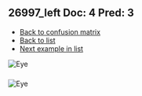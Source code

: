 ## 26997_left Doc: 4 Pred: 3
- [Back to confusion matrix](https://github.com/juliandewit/kaggle_retinopathy/blob/master/matrix.md)
- [Back to list](https://github.com/juliandewit/kaggle_retinopathy/blob/master/lists/43/list.md)
- [Next example in list](https://github.com/juliandewit/kaggle_retinopathy/blob/master/lists/43/27/27727_left.md)

![Eye](https://retinopaty.blob.core.windows.net/size1024/26997_left_4.jpeg)

### 

![Eye]()

